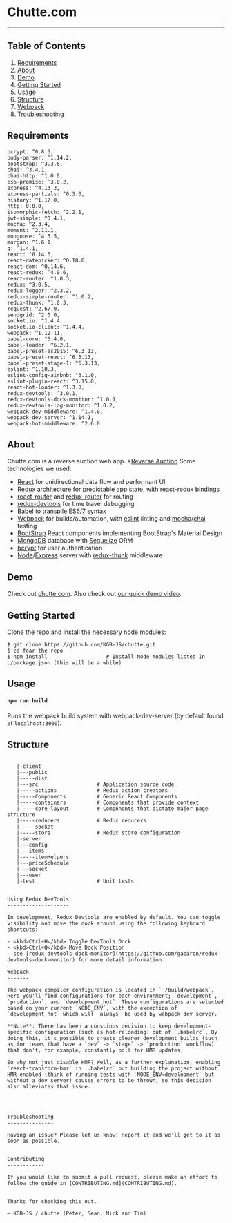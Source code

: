 # Chutte.com #

---

Table of Contents
-----------------
1. [Requirements](#requirements)
2. [About](#about)
3. [Demo](#demo)
4. [Getting Started](#getting-started)
5. [Usage](#usage)
6. [Structure](#structure)
7. [Webpack](#webpack)
8. [Troubleshooting](#troubleshooting)

Requirements
------------
    bcrypt: ^0.8.5,
    body-parser: ^1.14.2,
    bootstrap: ^3.3.6,
    chai: ^3.4.1,
    chai-http: ^1.0.0,
    es6-promise: ^3.0.2,
    express: ^4.13.3,
    express-partials: ^0.3.0,
    history: ^1.17.0,
    http: 0.0.0,
    isomorphic-fetch: ^2.2.1,
    jwt-simple: ^0.4.1,
    mocha: ^2.3.4,
    moment: ^2.11.1,
    mongoose: ^4.3.5,
    morgan: ^1.6.1,
    q: ^1.4.1,
    react: ^0.14.6,
    react-datepicker: ^0.18.0,
    react-dom: ^0.14.6,
    react-redux: ^4.0.6,
    react-router: ^1.0.3,
    redux: ^3.0.5,
    redux-logger: ^2.3.2,
    redux-simple-router: ^1.0.2,
    redux-thunk: ^1.0.3,
    request: ^2.67.0,
    sendgrid: ^2.0.0,
    socket.io: ^1.4.4,
    socket.io-client: ^1.4.4,
    webpack: ^1.12.11,
    babel-core: ^6.4.0,
    babel-loader: ^6.2.1,
    babel-preset-es2015: ^6.3.13,
    babel-preset-react: ^6.3.13,
    babel-preset-stage-1: ^6.3.13,
    eslint: ^1.10.3,
    eslint-config-airbnb: ^3.1.0,
    eslint-plugin-react: ^3.15.0,
    react-hot-loader: ^1.3.0,
    redux-devtools: ^3.0.1,
    redux-devtools-dock-monitor: ^1.0.1,
    redux-devtools-log-monitor: ^1.0.2,
    webpack-dev-middleware: ^1.4.0,
    webpack-dev-server: ^1.14.1,
    webpack-hot-middleware: ^2.6.0


About
--------

Chutte.com is a reverse auction web app.
*[Reverse Auction](https://en.wikipedia.org/wiki/Reverse_auction)
Some technologies we used:
  * [React](https://facebook.github.io/react/) for unidirectional data flow and performant UI
  * [Redux](https://github.com/rackt/redux) architecture for predictable app state, with [react-redux](https://github.com/rackt/react-redux) bindings
  * [react-router](https://github.com/rackt/react-router) and [redux-router](https://github.com/rackt/redux-router) for routing
  * [redux-devtools](https://github.com/gaearon/redux-devtools) for time travel debugging
  * [Babel](https://babeljs.io/) to transpile ES6/7 syntax
  * [Webpack](https://webpack.github.io/) for builds/automation, with [eslint](http://eslint.org/) linting and [mocha](https://mochajs.org/)/[chai](http://chaijs.com/) testing
  * [BootStrap](http://getbootstrap.com/) React components implementing BootStrap's Material Design
  * [MongoDB](https://www.mongodb.org/) database with [Sequelize](http://docs.sequelizejs.com/en/latest/) ORM
  * [bcrypt](https://www.npmjs.com/package/bcrypt-nodejs) for user authentication
  * [Node](https://nodejs.org/en/)/[Express](http://expressjs.com/en/index.html) server with [redux-thunk](https://github.com/gaearon/redux-thunk) middleware

Demo
----

Check out [chutte.com](http://www.chutte.com/). 
Also check out [our quick demo video](http://bit.ly/chutte).


Getting Started
---------------

Clone the repo and install the necessary node modules:

```shell
$ git clone https://github.com/KGB-JS/chutte.git
$ cd fear-the-repo
$ npm install                   # Install Node modules listed in ./package.json (this will be a while)
```

Usage
-----

#### `npm run build`
Runs the webpack build system with webpack-dev-server (by default found at `localhost:3000`).


Structure
---------


```

   |-client
   |---public
   |-----dist
   |---src                   # Application source code
   |-----actions             # Redux action creators
   |-----Components          # Generic React Components
   |-----containers          # Components that provide context
   |-----core-layout         # Components that dictate major page structure
   |-----reducers            # Redux reducers
   |-----socket
   |-----store               # Redux store configuration
   |-server
   |---config
   |---items
   |-----itemHelpers
   |---priceSchedule
   |---socket
   |---user
   |-test                    # Unit tests


Using Redux DevTools
--------------------

In development, Redux Devtools are enabled by default. You can toggle visibility and move the dock around using the following keyboard shortcuts:

- <kbd>Ctrl+H</kbd> Toggle DevTools Dock
- <kbd>Ctrl+Q</kbd> Move Dock Position
- see [redux-devtools-dock-monitor](https://github.com/gaearon/redux-devtools-dock-monitor) for more detail information.

Webpack
-------

The webpack compiler configuration is located in `~/build/webpack`. Here you'll find configurations for each environment; `development`, `production`, and `development_hot`. These configurations are selected based on your current `NODE_ENV`, with the exception of `development_hot` which will _always_ be used by webpack dev server.

**Note**: There has been a conscious decision to keep development-specific configuration (such as hot-reloading) out of `.babelrc`. By doing this, it's possible to create cleaner development builds (such as for teams that have a `dev` -> `stage` -> `production` workflow) that don't, for example, constantly poll for HMR updates.

So why not just disable HMR? Well, as a further explanation, enabling `react-transform-hmr` in `.babelrc` but building the project without HMR enabled (think of running tests with `NODE_ENV=development` but without a dev server) causes errors to be thrown, so this decision also alleviates that issue.




Troubleshooting
---------------

Having an issue? Please let us know! Report it and we'll get to it as soon as possible.


Contributing
------------

If you would like to submit a pull request, please make an effort to follow the guide in [CONTRIBUTING.md](CONTRIBUTING.md).


Thanks for checking this out.

– KGB-JS / chutte (Peter, Sean, Mick and Tim)
